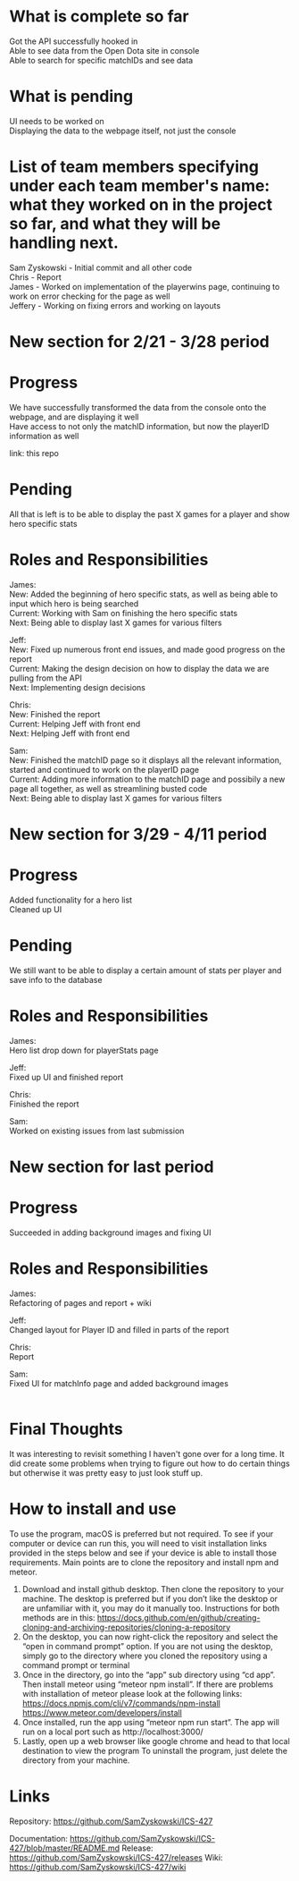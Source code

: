 # What is complete so far

Got the API successfully hooked in <br/>
Able to see data from the Open Dota site in console <br/>
Able to search for specific matchIDs and see data <br/>

# What is pending

UI needs to be worked on <br/>
Displaying the data to the webpage itself, not just the console <br/>

# List of team members specifying under each team member's name: what they worked on in the project so far, and what they will be handling next.

Sam Zyskowski - Initial commit and all other code  <br/>
Chris - Report <br/>
James - Worked on implementation of the playerwins page, continuing to work on error checking for the page as well <br/>
Jeffery - Working on fixing errors and working on layouts<br/>



# New section for 2/21 - 3/28 period 

# Progress 

We have successfully transformed the data from the console onto the webpage, and are displaying it well <br/>
Have access to not only the matchID information, but now the playerID information as well <br/>

link: this repo <br/>

# Pending

All that is left is to be able to display the past X games for a player and show hero specific stats <br/>

# Roles and Responsibilities

James:  <br/>
 New: Added the beginning of hero specific stats, as well as being able to input which hero is being searched  <br/>
 Current: Working with Sam on finishing the hero specific stats <br/>
 Next: Being able to display last X games for various filters <br/>
 
 
 
Jeff:   <br/>
  New: Fixed up numerous front end issues, and made good progress on the report <br/>
  Current: Making the design decision on how to display the data we are pulling from the API <br/>
  Next: Implementing design decisions <br/>
  
Chris:  <br/>
  New: Finished the report <br/>
  Current: Helping Jeff with front end <br/>
  Next: Helping Jeff with front end <br/>
  
Sam: <br/>
  New: Finished the matchID page so it displays all the relevant information, started and continued to work on the playerID page <br/>
  Current: Adding more information to the matchID page and possibily a new page all together, as well as streamlining busted code <br/>
  Next: Being able to display last X games for various filters <br/>
  
  
# New section for 3/29 - 4/11 period 

# Progress 

Added functionality for a hero list <br/>
Cleaned up UI <br/>

# Pending

We still want to be able to display a certain amount of stats per player and save info to the database <br/>

# Roles and Responsibilities

James:  <br/>
 Hero list drop down for playerStats page <br/>
 
Jeff:   <br/>
  Fixed up UI and finished report <br/>
  
Chris:  <br/>
  Finished the report <br/>
  
Sam: <br/>
  Worked on existing issues from last submission <br/>
  
  
  # New section for last period

# Progress 

Succeeded in adding background images and fixing UI

# Roles and Responsibilities

James:  <br/>
Refactoring of pages and report + wiki
  <br/>
 
Jeff:   <br/>
Changed layout for Player ID and filled in parts of the report<br/>
  
Chris:  <br/> Report
  <br/>
  
Sam: <br/>
  Fixed UI for matchInfo page and added background images <br/>
  </br>

# Final Thoughts
It was interesting to revisit something I haven't gone over for a long time. It did create some problems when trying to figure out how to do certain things but otherwise it was pretty easy to just look stuff up.

# How to install and use
To use the program, macOS is preferred but not required. To see if your computer or device can run this, you will need to visit installation links provided in the steps below  and see if your device is able to install those requirements. Main points are to clone the repository and install npm and meteor.
1. Download and install github desktop. Then clone the repository to your machine. The desktop is preferred but if you don’t like the desktop or are unfamiliar with it, you may do it manually too. Instructions for both methods are in this: https://docs.github.com/en/github/creating-cloning-and-archiving-repositories/cloning-a-repository
2. On the desktop, you can now right-click the repository and select the “open in command prompt” option. If you are not using the desktop, simply go to the directory where you cloned the repository using a command prompt or terminal
3. Once in the directory, go into the “app” sub directory using “cd app”. Then install meteor using “meteor npm install”. If there are problems with installation of meteor please look at the following links: https://docs.npmjs.com/cli/v7/commands/npm-install https://www.meteor.com/developers/install
4. Once installed, run the app using “meteor npm run start”. The app will run on a local port such as http://localhost:3000/ 
5. Lastly, open up a web browser like google chrome and head to that local destination to view the program
To uninstall the program, just delete the directory from your machine. 

# Links
Repository: https://github.com/SamZyskowski/ICS-427

Documentation: https://github.com/SamZyskowski/ICS-427/blob/master/README.md
Release: https://github.com/SamZyskowski/ICS-427/releases
Wiki: https://github.com/SamZyskowski/ICS-427/wiki
